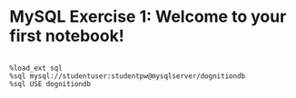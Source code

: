 # MySQL Exercise 1: Welcome to your first notebook!

```mysql

%load_ext sql
%sql mysql://studentuser:studentpw@mysqlserver/dognitiondb
%sql USE dognitiondb
```


























